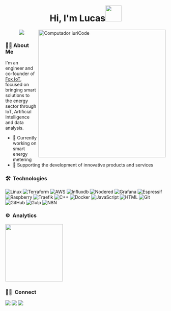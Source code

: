 <h1 align="center">Hi, I'm Lucas<img src="https://media.giphy.com/media/S6FTfVYav7yctbolFg/giphy.gif" width="50"></h1>

<img src="https://raw.githubusercontent.com/MicaelliMedeiros/micaellimedeiros/master/image/computer-illustration.png" min-width="400px" max-width="400px" width="400px" align="right" alt="Computador iuriCode">

<p align="center">
  <a href="https://github.com/DenverCoder1/readme-typing-svg"><img src="https://readme-typing-svg.herokuapp.com?lines=Internet Of Things;Smart Energy Metering Data Solutions;Research and Development;Artificial intelligence;Special projects&center=true&width=500&height=50"></a>
</p>

### 👨‍💻&nbsp;About Me
I'm an engineer and co-founder of [Fox IoT](https://foxiot.com.br), focused on bringing smart solutions to the energy sector through IoT, Artificial Intelligence and data analysis.
 
- 🦊 Currently working on smart energy metering
- 🚀 Supporting the development of innovative products and services

### 🛠 &nbsp;Technologies
<!-- https://simpleicons.org/?q=c++ -->
![Linux](https://img.shields.io/badge/Linux-000?style=flat&logo=linux&logoColor=#FCC624)
![Terraform](https://img.shields.io/badge/Terraform-000?style=flat&logo=terraform&logoColor=#844FBA)
![AWS](https://img.shields.io/badge/AWS-000?style=flat&logo=amazonwebservices&logoColor=#232F3E)
![Influxdb](https://img.shields.io/badge/InfluxDB-000?style=flat&logo=influxdb&logoColor=#22ADF6)
![Nodered](https://img.shields.io/badge/NodeRED-000?style=flat&logo=nodered&logoColor=#8F0000)
![Grafana](https://img.shields.io/badge/Grafana-000?style=flat&logo=grafana&logoColor=#F46800)
![Espressif](https://img.shields.io/badge/ESP32-000?style=flat&logo=espressif&logoColor=#E7352C)
![Raspberry](https://img.shields.io/badge/Raspberry%20Pi-000?style=flat&logo=raspberrypi&logoColor=#A22846)
![Traefik](https://img.shields.io/badge/Traefik-000?style=flat&logo=traefikproxy&logoColor=#24A1C1)
![C++](https://img.shields.io/badge/C++-000?style=flat&logo=cplusplus&logoColor=#00599C)
![Docker](https://img.shields.io/badge/Docker-000?style=flat&logo=docker&logoColor=007ACC)
![JavaScript](https://img.shields.io/badge/JavaScript-000?style=flat&logo=javascript&logoColor=#F7DF1E)
![HTML](https://img.shields.io/badge/HTML-000?style=flat&logo=HTML5&logoColor=#E34F26)
![Git](https://img.shields.io/badge/Git-000?style=flat&logo=git&logoColor=#F05032)
![GitHub](https://img.shields.io/badge/GitHub-000?style=flat&logo=github&logoColor=#181717)
![Gulp](https://img.shields.io/badge/Gulp-000?style=flat&logo=gulp&logoColor=#CF4647)
![N8N](https://img.shields.io/badge/N8N-000?style=flat&logo=n8n&logoColor=#EA4B71)

### ⚙️ &nbsp;Analytics
<p align="left">
<a href="https://github.com/lucasmaziero">
  <img height="180em" src="https://github-readme-stats-eight-theta.vercel.app/api?username=lucasmaziero&show_icons=true&theme=algolia&include_all_commits=true&count_private=true"/>
</a>
</p>

### 🤝🏻 &nbsp;Connect
<p align="left">
<a href="https://www.linkedin.com/in/lucas-maziero-fox-iot/"><img src="https://img.shields.io/badge/-Lucas%20Maziero-0077B5?style=flat&logo=Linkedin&logoColor=white"/></a>
<a href="mailto:lucasmaziero@foxiot.com.br"><img src="https://img.shields.io/badge/Mail-D14836?style=flat&logo=Gmail&logoColor=white"/></a>
<a href="https://www.instagram.com/lucamazi/"><img src="https://img.shields.io/badge/Instagram-E4405F?style=flat&logo=Instagram&logoColor=white"/></a>
</p>
